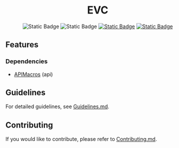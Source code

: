 <div align="center">

# EVC

</div>

<div align="center">

![Static Badge](https://img.shields.io/badge/Release-t0.0.1-red)
![Static Badge](https://img.shields.io/badge/Build%20status-tested-green)
[![Static Badge](https://img.shields.io/badge/License-MIT-orange)](../License)
[![Static Badge](https://img.shields.io/badge/Documentation-page-darkcyan)](https://ihategamedev.github.io/EVC/)

</div>

## Features

### Dependencies
  - [APIMacros](https://github.com/IHateGameDev/APIMacros) (api)

## Guidelines

For detailed guidelines, see [Guidelines.md](./Guidelines.md).

## Contributing

If you would like to contribute, please refer to [Contributing.md](./Contributing.md).

